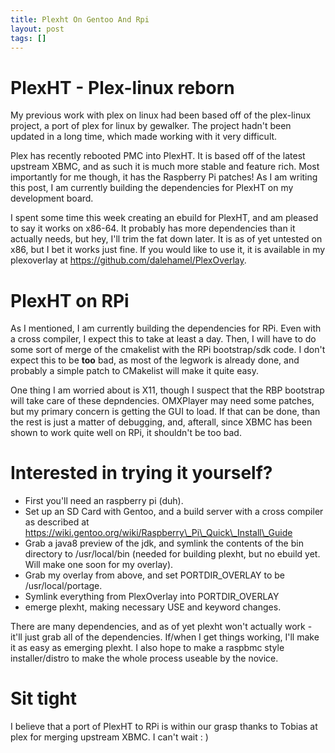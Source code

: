 ```yaml
---
title: Plexht On Gentoo And Rpi
layout: post
tags: []
---
```



PlexHT - Plex-linux reborn
==========================

My previous work with plex on linux had been based off of the plex-linux project, a port of plex for linux by gewalker. The project hadn't been updated in a long time, which made working with it very difficult.

Plex has recently rebooted PMC into PlexHT. It is based off of the latest upstream XBMC, and as such it is much more stable and feature rich. Most importantly for me though, it has the Raspberry Pi patches! As I am writing this post, I am currently building the dependencies for PlexHT on my development board.

I spent some time this week creating an ebuild for PlexHT, and am pleased to say it works on x86-64. It probably has more dependencies than it actually needs, but hey, I'll trim the fat down later. It is as of yet untested on x86, but I bet it works just fine. If you would like to use it, it is available in my plexoverlay at https://github.com/dalehamel/PlexOverlay.

PlexHT on RPi
=============

As I mentioned, I am currently building the dependencies for RPi. Even with a cross compiler, I expect this to take at least a day. Then, I will have to do some sort of merge of the cmakelist with the RPi bootstrap/sdk code. I don't expect this to be **too** bad, as most of the legwork is already done, and probably a simple patch to CMakelist will make it quite easy.

One thing I am worried about is X11, though I suspect that the RBP bootstrap will take care of these depndencies. OMXPlayer may need some patches, but my primary concern is getting the GUI to load. If that can be done, than the rest is just a matter of debugging, and, afterall, since XBMC has been shown to work quite well on RPi, it shouldn't be too bad.

Interested in trying it yourself?
=================================

-   First you'll need an raspberry pi (duh).
-   Set up an SD Card with Gentoo, and a build server with a cross compiler as described at https://wiki.gentoo.org/wiki/Raspberry\_Pi\_Quick\_Install\_Guide
-   Grab a java8 preview of the jdk, and symlink the contents of the bin directory to /usr/local/bin (needed for building plexht, but no ebuild yet. Will make one soon for my overlay).
-   Grab my overlay from above, and set PORTDIR\_OVERLAY to be /usr/local/portage.
-   Symlink everything from PlexOverlay into PORTDIR\_OVERLAY
-   emerge plexht, making necessary USE and keyword changes.

There are many dependencies, and as of yet plexht won't actually work - it'll just grab all of the dependencies. If/when I get things working, I'll make it as easy as emerging plexht. I also hope to make a raspbmc style installer/distro to make the whole process useable by the novice.

Sit tight
=========

I believe that a port of PlexHT to RPi is within our grasp thanks to Tobias at plex for merging upstream XBMC. I can't wait : )
